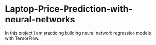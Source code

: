 # Laptop-Price-Prediction-with-neural-networks
In this project I am practicing building neural network regression models with TensorFlow. 
